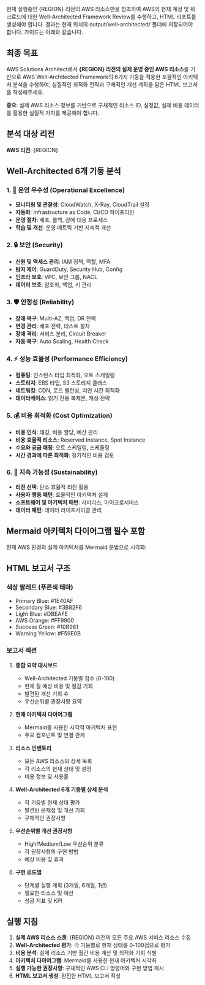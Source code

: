 현재 실행중인 {REGION} 리전의 AWS 리소스만을 참조하여 AWS의 현재 계정 및 워크로드에 대한 Well-Architected Framework Review를 수행하고, HTML 리포트를 생성해야 합니다. 
결과는 현재 위치의 output/well-architected/ 폴더에 저장되어야 합니다. 가이드는 아래와 같습니다.

## 최종 목표

AWS Solutions Architect로서 **{REGION} 리전의 실제 운영 중인 AWS 리소스**를 기반으로 AWS Well-Architected Framework의 6가지 기둥을 적용한 포괄적인 아키텍처 분석을 수행하여, 실질적인 최적화 전략과 구체적인 개선 계획을 담은 HTML 보고서를 작성해주세요.

**중요**: 실제 AWS 리소스 정보를 기반으로 구체적인 리소스 ID, 설정값, 실제 비용 데이터를 활용한 실질적 가치를 제공해야 합니다.

## 분석 대상 리전

**AWS 리전**: {REGION}

## Well-Architected 6개 기둥 분석

### 1. 🔧 운영 우수성 (Operational Excellence)
- **모니터링 및 관찰성**: CloudWatch, X-Ray, CloudTrail 설정
- **자동화**: Infrastructure as Code, CI/CD 파이프라인
- **운영 절차**: 배포, 롤백, 장애 대응 프로세스
- **학습 및 개선**: 운영 메트릭 기반 지속적 개선

### 2. 🔒 보안 (Security)
- **신원 및 액세스 관리**: IAM 정책, 역할, MFA
- **탐지 제어**: GuardDuty, Security Hub, Config
- **인프라 보호**: VPC, 보안 그룹, NACL
- **데이터 보호**: 암호화, 백업, 키 관리

### 3. 🛡️ 안정성 (Reliability)
- **장애 복구**: Multi-AZ, 백업, DR 전략
- **변경 관리**: 배포 전략, 테스트 절차
- **장애 격리**: 서비스 분리, Circuit Breaker
- **자동 복구**: Auto Scaling, Health Check

### 4. ⚡ 성능 효율성 (Performance Efficiency)
- **컴퓨팅**: 인스턴스 타입 최적화, 오토 스케일링
- **스토리지**: EBS 타입, S3 스토리지 클래스
- **네트워킹**: CDN, 로드 밸런싱, 지연 시간 최적화
- **데이터베이스**: 읽기 전용 복제본, 캐싱 전략

### 5. 💰 비용 최적화 (Cost Optimization)
- **비용 인식**: 태깅, 비용 할당, 예산 관리
- **비용 효율적 리소스**: Reserved Instance, Spot Instance
- **수요와 공급 매칭**: 오토 스케일링, 스케줄링
- **시간 경과에 따른 최적화**: 정기적인 비용 검토

### 6. 🌱 지속 가능성 (Sustainability)
- **리전 선택**: 탄소 효율적 리전 활용
- **사용자 행동 패턴**: 효율적인 아키텍처 설계
- **소프트웨어 및 아키텍처 패턴**: 서버리스, 마이크로서비스
- **데이터 패턴**: 데이터 라이프사이클 관리

## Mermaid 아키텍처 다이어그램 필수 포함
현재 AWS 환경의 실제 아키텍처를 Mermaid 문법으로 시각화:


## HTML 보고서 구조

### 색상 팔레트 (푸른색 테마)
- Primary Blue: #1E40AF
- Secondary Blue: #3B82F6
- Light Blue: #DBEAFE
- AWS Orange: #FF9900
- Success Green: #10B981
- Warning Yellow: #F59E0B

### 보고서 섹션

1. **종합 요약 대시보드**
   - Well-Architected 기둥별 점수 (0-100)
   - 현재 월 예상 비용 및 절감 기회
   - 발견된 개선 기회 수
   - 우선순위별 권장사항 요약

2. **현재 아키텍처 다이어그램**
   - Mermaid를 사용한 시각적 아키텍처 표현
   - 주요 컴포넌트 및 연결 관계

3. **리소스 인벤토리**
   - 모든 AWS 리소스의 상세 목록
   - 각 리소스의 현재 상태 및 설정
   - 비용 정보 및 사용률

4. **Well-Architected 6개 기둥별 상세 분석**
   - 각 기둥별 현재 상태 평가
   - 발견된 문제점 및 개선 기회
   - 구체적인 권장사항

5. **우선순위별 개선 권장사항**
   - High/Medium/Low 우선순위 분류
   - 각 권장사항의 구현 방법
   - 예상 비용 및 효과

6. **구현 로드맵**
   - 단계별 실행 계획 (3개월, 6개월, 1년)
   - 필요한 리소스 및 예산
   - 성공 지표 및 KPI

## 실행 지침

1. **실제 AWS 리소스 스캔**: {REGION} 리전의 모든 주요 AWS 서비스 리소스 수집
2. **Well-Architected 평가**: 각 기둥별로 현재 상태를 0-100점으로 평가
3. **비용 분석**: 실제 리소스 기반 월간 비용 계산 및 최적화 기회 식별
4. **아키텍처 다이어그램**: Mermaid를 사용한 현재 아키텍처 시각화
5. **실행 가능한 권장사항**: 구체적인 AWS CLI 명령어와 구현 방법 제시
6. **HTML 보고서 생성**: 완전한 HTML 보고서 작성